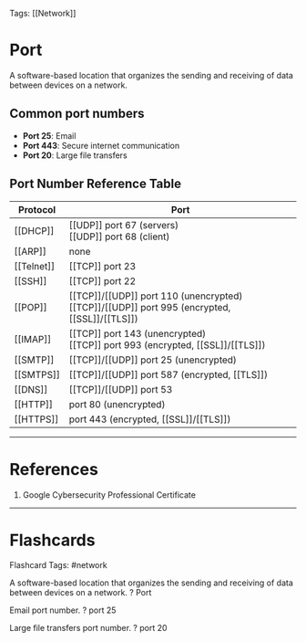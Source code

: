 Tags: [[Network]]
# Port

A software-based location that organizes the sending and receiving of data between devices on a network.

## Common port numbers

- **Port 25**: Email
- **Port 443**: Secure internet communication
- **Port 20**: Large file transfers

## Port Number Reference Table

| Protocol   | Port                                                                                            |
| ---------- | ----------------------------------------------------------------------------------------------- |
| [[DHCP]]   | [[UDP]] port 67 (servers)<br>[[UDP]] port 68 (client)                                           |
| [[ARP]]    | none                                                                                            |
| [[Telnet]] | [[TCP]] port 23                                                                                 |
| [[SSH]]    | [[TCP]] port 22                                                                                 |
| [[POP]]    | [[TCP]]/[[UDP]] port 110 (unencrypted)<br>[[TCP]]/[[UDP]] port 995 (encrypted, [[SSL]]/[[TLS]]) |
| [[IMAP]]   | [[TCP]] port 143 (unencrypted)<br>[[TCP]] port 993 (encrypted, [[SSL]]/[[TLS]])                 |
| [[SMTP]]   | [[TCP]]/[[UDP]] port 25 (unencrypted)                                                           |
| [[SMTPS]]  | [[TCP]]/[[UDP]] port 587 (encrypted, [[TLS]])                                                   |
| [[DNS]]    | [[TCP]]/[[UDP]] port 53                                                                         |
| [[HTTP]]   | port 80 (unencrypted)                                                                           |
| [[HTTPS]]  | port 443 (encrypted, [[SSL]]/[[TLS]])                                                           |


---
# References

1. Google Cybersecurity Professional Certificate

---
# Flashcards

Flashcard Tags: #network 

A software-based location that organizes the sending and receiving of data between devices on a network.
?
Port
<!--SR:!2024-05-20,16,290-->

Email port number.
?
port 25
<!--SR:!2024-05-06,4,272-->

Large file transfers port number.
?
port 20
<!--SR:!2024-05-06,2,232-->